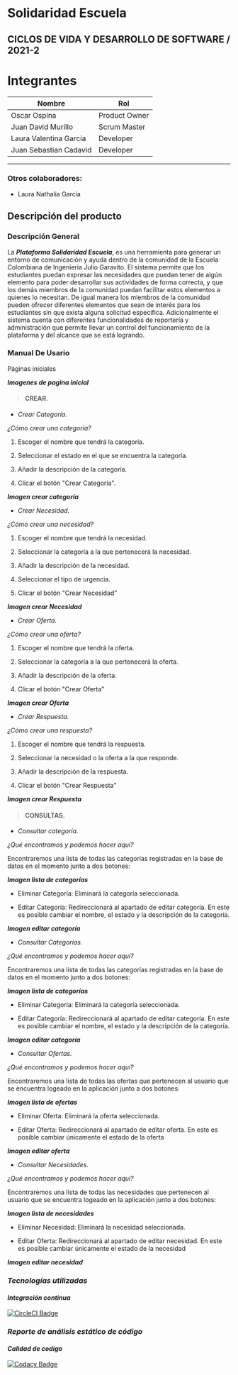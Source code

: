 # Solidaridad Escuela
## CICLOS DE VIDA Y DESARROLLO DE SOFTWARE / 2021-2

# Integrantes
|     Nombre    |     Rol         |
|--------------|------------- |
|Oscar Ospina	|Product Owner    |
|Juan David Murillo |Scrum Master
|Laura Valentina García|Developer   |
|Juan Sebastian Cadavid |Developer   |
---

### Otros colaboradores:
- Laura Nathalia García

## Descripción del producto

### Descripción General

La _**Plataforma Solidaridad Escuela**_, es una herramienta para generar un entorno de comunicación y ayuda 
dentro de la comunidad de la Escuela Colombiana de Ingeniería Julio Garavito. El sistema permite que los 
estudiantes puedan expresar las necesidades que puedan tener de algún elemento para poder desarrollar sus 
actividades de forma correcta, y que los demás miembros de la comunidad puedan facilitar estos elementos a 
quienes lo necesitan. De igual manera los miembros de la comunidad pueden ofrecer diferentes elementos que sean 
de interés para los estudiantes sin que exista alguna solicitud específica. Adicionalmente el sistema cuenta con
diferentes funcionalidades de reportería y administración que permite llevar un control del funcionamiento de la 
plataforma y del alcance que se está logrando.


### Manual De Usario

Páginas iniciales

_**Imagenes de pagina inicial**_




> #### **CREAR.**

* _Crear Categoría._

_¿Cómo crear una categoría?_

1. Escoger el nombre que tendrá la categoría.  

2. Seleccionar el estado en el que se encuentra la categoría.

3. Añadir la descripción de la categoría.

4. Clicar el botón "Crear Categoría".

_**Imagen crear categoría**_


* _Crear Necesidad._

_¿Cómo crear una necesidad?_

1. Escoger el nombre que tendrá la necesidad.

2. Seleccionar la categoría a la que pertenecerá la necesidad.

3. Añadir la descripción de la necesidad.

4. Seleccionar el tipo de urgencia.

5. Clicar el botón "Crear Necesidad"

_**Imagen crear Necesidad**_


* _Crear Oferta._

_¿Cómo crear una oferta?_

1. Escoger el nombre que tendrá la oferta.

2. Seleccionar la categoría a la que pertenecerá la oferta.

3. Añadir la descripción de la oferta.

4. Clicar el botón "Crear Oferta"

_**Imagen crear Oferta**_


* _Crear Respuesta._

_¿Cómo crear una respuesta?_

1. Escoger el nombre que tendrá la respuesta.

2. Seleccionar la necesidad o la oferta a la que responde.

3. Añadir la descripción de la respuesta.

4. Clicar el botón "Crear Respuesta"

_**Imagen crear Respuesta**_

> #### **CONSULTAS.**

* _Consultar categoría._

_¿Qué encontramos y podemos hacer aquí?_

Encontraremos una lista de todas las categorías registradas en la base de datos en el momento junto a 
dos botones: 

_**Imagen lista de categorías**_

* Eliminar Categoría: Eliminará la categoría seleccionada.

* Editar Categoría: Redireccionará al apartado de editar categoría. En este es posible cambiar el nombre, el estado 
y la descripción de la categoría. 

_**Imagen editar categoría**_



* _Consultar Categorías._

_¿Qué encontramos y podemos hacer aquí?_

Encontraremos una lista de todas las categorías registradas en la base de datos en el momento junto a
dos botones:

_**Imagen lista de categorías**_

* Eliminar Categoría: Eliminará la categoría seleccionada.

* Editar Categoría: Redireccionará al apartado de editar categoría. En este es posible cambiar el nombre, el estado 
y la descripción de la categoría. 

_**Imagen editar categoría**_



* _Consultar Ofertas._

_¿Qué encontramos y podemos hacer aquí?_

Encontraremos una lista de todas las ofertas que pertenecen al usuario que se encuentra logeado en la aplicación junto a
dos botones:

_**Imagen lista de ofertas**_

* Eliminar Oferta: Eliminará la oferta seleccionada.

* Editar Oferta: Redireccionará al apartado de editar oferta. En este es posible cambiar únicamente el estado de la
oferta

_**Imagen editar oferta**_

* _Consultar Necesidades._

_¿Qué encontramos y podemos hacer aquí?_

Encontraremos una lista de todas las necesidades que pertenecen al usuario que se encuentra logeado en la aplicación junto a
dos botones:

_**Imagen lista de necesidades**_

* Eliminar Necesidad: Eliminará la necesidad seleccionada.

* Editar Oferta: Redireccionará al apartado de editar necesidad. En este es posible cambiar únicamente el estado de la
necesidad

_**Imagen editar necesidad**_


### _Tecnologías utilizadas_

#### _Integración continua_
[![CircleCI Badge](https://circleci.com/gh/2021-2-PROYCVDS-GRUPO-1/solidaridad-escuela/tree/master.svg?style=svg)](https://circleci.com/gh/2021-2-PROYCVDS-GRUPO-1/solidaridad-escuela/tree/master)



### _Reporte de análisis estático de código_

#### _Calidad de codigo_

[![Codacy Badge](https://app.codacy.com/project/badge/Grade/f8b62540a056454092310506f21f2296)](https://www.codacy.com/gh/2021-2-PROYCVDS-GRUPO-1/solidaridad-escuela/dashboard?utm_source=github.com&utm_medium=referral&utm_content=2021-2-PROYCVDS-GRUPO-1/solidaridad-escuela&utm_campaign=Badge_Grade)













